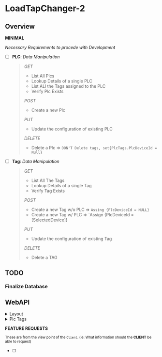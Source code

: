 # LoadTapChanger-2

## Overview
<!--<details>
    <summary>
    REQUIREMENTS
    </summary>-->

<!--body shown when uncollapsed-->

**MINIMAL**

_Necessary Requirements to procede with *Development*_

- [ ] **PLC**: *Data Manipulation*
 
    > *_GET_*
    > - List All Plcs
    > - Lookup Details of a single PLC
    > - List ALl the Tags assigned to the PLC
    > - Verify Plc Exists
    >
    > *_POST_*
    > - Create a new Plc
    >
    > *_PUT_*
    > - Update the configuration of existing PLC
    >
    > *_DELETE_*
    > - Delete a Plc =>  `DON'T Delete tags, set{PlcTags.PlcDeviceId = Null}`

- [ ] **Tag**: *Data Manipulation*

    > *_GET_*
    > - List All The Tags
    > - Lookup Details of a single Tag
    > - Verify Tag Exists
    >
    > *_POST_*
    > - Create a new Tag w/o  PLC => `Assing {PlcDeviceId = NULL}`
    > - Create a new Tag w/ PLC => `Assign {PlcDeviceId = [SelectedDevice]}
    >
    > *_PUT_*
    > - Update the configuration of existing Tag
    >
    > *_DELETE_*
    > - Delete a TAG
<!--</details>-->

## TODO

### Finalize Database





## WebAPI
<details>
<summary>
    Layout
</summary> 
- [ ] **HTTP METHODS**
    > - [ ] GetAll
    > - [ ] GetById
    > - [ ] Put
    > - [ ] Post

- [ ] **CRUD OPERATIONS**
    > - [ ] CreatePlc
    > - [ ] ReadPlc
    > - [ ] ReadPlcs
    > - [ ] ReadDetailsPlc
    > - [ ] UpdatePlc
    > - [ ] DeletePlc

- [ ] **Data Transfer Objects**
    > - [ ] PlcDetailsDto
    > - [ ] PlcCreateDto
    > - [ ] PlcReadDto
    > - [ ] PlcUpdateDto

- [ ] **Repositories
    > - [ ] 
</details>

<details>
    <summary>
    Plc Tags
    </summary>

> CRUD OPERATIONS
> - [ ] CreateTag
> - [ ] 
> - [ ]
> - [ ]
> - [ ]
> - [ ]
> - [ ]
> - [ ]
</details>

**FEATURE REQUESTS**

<sup>These are from the view point of the `Client`.
(ie: What information should the **CLIENT** be able to request)</sup>

- [ ]
